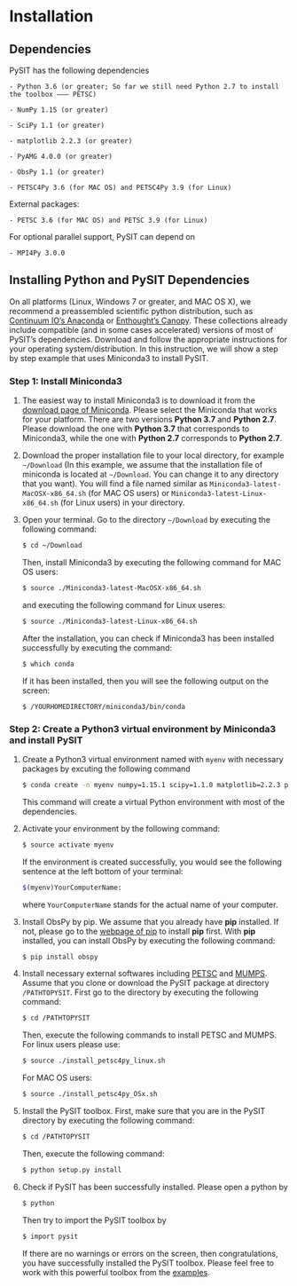 # Installation

## Dependencies

PySIT has the following dependencies

    - Python 3.6 (or greater; So far we still need Python 2.7 to install the toolbox ––– PETSC)

    - NumPy 1.15 (or greater)

    - SciPy 1.1 (or greater)

    - matplotlib 2.2.3 (or greater)

    - PyAMG 4.0.0 (or greater)

    - ObsPy 1.1 (or greater)

    - PETSC4Py 3.6 (for MAC OS) and PETSC4Py 3.9 (for Linux)

External packages:

    - PETSC 3.6 (for MAC OS) and PETSC 3.9 (for Linux)

For optional parallel support, PySIT can depend on

    - MPI4Py 3.0.0


## Installing Python and PySIT Dependencies

On all platforms (Linux, Windows 7 or greater, and MAC OS X), we recommend a preassembled scientific python distribution, such as [Continuum IO’s Anaconda] or [Enthought’s Canopy]. These collections already include compatible (and in some cases accelerated) versions of most of PySIT’s dependencies. Download and follow the appropriate instructions for your operating system/distribution. In this instruction, we will show a step by step example that uses Miniconda3 to install PySIT.

### Step 1: Install Miniconda3

1. The easiest way to install Miniconda3 is to download it from the [download page of Miniconda]. Please select the Miniconda that works for your platform. There are two versions **Python 3.7** and **Python 2.7**. Please download the one with **Python 3.7** that corresponds to Miniconda3, while the one with **Python 2.7** corresponds to **Python 2.7**.

2. Download the proper installation file to your local directory, for example `~/Download` (In this example, we assume that the installation file of miniconda is located at `~/Download`. You can change it to any directory that you want). You will find a file named similar as `Miniconda3-latest-MacOSX-x86_64.sh` (for MAC OS users) or `Miniconda3-latest-Linux-x86_64.sh` (for Linux users) in your directory.

3. Open your terminal. Go to the directory `~/Download` by executing the  following command:

    ```sh
    $ cd ~/Download
    ```

    Then, install Miniconda3 by executing the following command for MAC OS users:

    ```sh
    $ source ./Miniconda3-latest-MacOSX-x86_64.sh
    ```

    and executing the following command for Linux useres:

    ```sh
    $ source ./Miniconda3-latest-Linux-x86_64.sh
    ```

    After the installation, you can check if Miniconda3 has been installed successfully by executing the command:

    ```sh
    $ which conda
    ```

    If it has been installed, then you will see the following output on the screen:

    ```
    $ /YOURHOMEDIRECTORY/miniconda3/bin/conda
    ```

### Step 2: Create a Python3 virtual environment by Miniconda3 and install PySIT

1. Create a Python3 virtual environment named with `myenv` with necessary packages by excuting the following command

    ```sh
    $ conda create -n myenv numpy=1.15.1 scipy=1.1.0 matplotlib=2.2.3 pyamg=4.0.0 
    ```

    This command will create a virtual Python environment with most of the dependencies.

2. Activate your environment by the following command:

    ```sh
    $ source activate myenv
    ```

    If the environment is created successfully, you would see the following sentence at the left bottom of your terminal:

    ```sh
    $(myenv)YourComputerName:
    ```

    where `YourComputerName` stands for the actual name of your computer.

3. Install ObsPy by pip. We assume that you already have **pip** installed. If not, please go to the [webpage of pip] to install **pip** first. With **pip** installed, you can install ObsPy by executing the following command:

    ```sh
    $ pip install obspy
    ```

4. Install necessary external softwares including [PETSC] and [MUMPS]. Assume that you clone or download the PySIT package at directory `/PATHTOPYSIT`. First go to the directory by executing the following command:

    ```sh
    $ cd /PATHTOPYSIT
    ```

    Then, execute the following commands to install PETSC and MUMPS. For linux users please use:

    ```sh
    $ source ./install_petsc4py_linux.sh
    ```

    For MAC OS users:

    ```sh
    $ source ./install_petsc4py_OSx.sh

    ```

5. Install the PySIT toolbox. First, make sure that you are in the PySIT directory by executing the following command:

    ```sh
    $ cd /PATHTOPYSIT
    ```

   Then, execute the following command:

   ```sh
   $ python setup.py install
   ```


6. Check if PySIT has been successfully installed. Please open a python by

   ```sh
   $ python
   ```

   Then try to import the PySIT toolbox by

   ```sh
   $ import pysit
   ```

   If there are no warnings or errors on the screen, then congratulations, you have successfully installed the PySIT toolbox. Please feel free to work with this powerful toolbox from the [examples].    





[Continuum IO’s Anaconda]: <https://www.anaconda.com/>
[Enthought’s Canopy]: <https://www.enthought.com/product/canopy/>
[download page of Miniconda]:<https://conda.io/miniconda.html>
[webpage of pip]:<https://pip.pypa.io/en/stable/installing/>
[PETSC]: <https://www.mcs.anl.gov/petsc/>
[MUMPS]: <http://mumps.enseeiht.fr/>
[examples]: <https://github.com/pysit/pysit/tree/master/examples>
